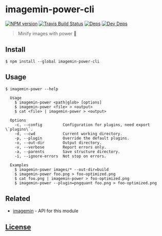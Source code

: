 # imagemin-power-cli 

[![NPM version](https://img.shields.io/npm/v/imagemin-power-cli.svg)](https://www.npmjs.org/package/imagemin-power-cli) [![Travis Build Status](https://img.shields.io/travis/itgalaxy/imagemin-power-cli/master.svg?label=build)](https://travis-ci.org/itgalaxy/imagemin-power-cli) [![Deps](https://david-dm.org/itgalaxy/imagemin-power-cli/status.svg)](https://david-dm.org/itgalaxy/imagemin-power-cli#info=dependencies&view=table) [![Dev Deps](https://david-dm.org/itgalaxy/imagemin-power-cli/dev-status.svg)](https://david-dm.org/itgalaxy/imagemin-power-cli#info=devDependencies&view=table)

> Minify images with power :muscle: 

## Install

```shell
$ npm install --global imagemin-power-cli
```

## Usage

```shell
$ imagemin-power --help

  Usage
    $ imagemin-power <path|glob> [options]
    $ imagemin-power <file> > <output>
    $ cat <file> | imagemin-power > <output>

  Options
    -c, --config         Configuration for plugins, need export \`plugins\`.
    -d, --cwd            Current working directory.
    -p, --plugin         Override the default plugins.
    -o, --out-dir        Output directory.
    -v, --verbose        Report errors only.
    -a, --parents        Save structure directory.
    -i, --ignore-errors  Not stop on errors.

  Examples
    $ imagemin-power images/* --out-dir=build
    $ imagemin-power foo.png > foo-optimized.png
    $ cat foo.png | imagemin-power > foo-optimized.png
    $ imagemin-power --plugin=pngquant foo.png > foo-optimized.png
```

## Related

- [imagemin](https://github.com/imagemin/imagemin) - API for this module

## [License](LICENSE.md)
